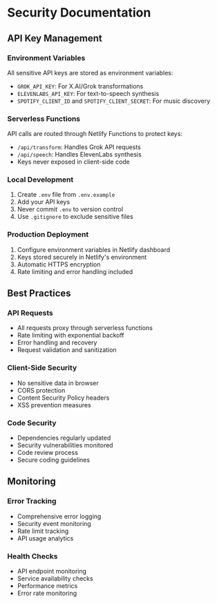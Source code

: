 # Security Documentation

## API Key Management

### Environment Variables
All sensitive API keys are stored as environment variables:
- `GROK_API_KEY`: For X.AI/Grok transformations
- `ELEVENLABS_API_KEY`: For text-to-speech synthesis
- `SPOTIFY_CLIENT_ID` and `SPOTIFY_CLIENT_SECRET`: For music discovery

### Serverless Functions
API calls are routed through Netlify Functions to protect keys:
- `/api/transform`: Handles Grok API requests
- `/api/speech`: Handles ElevenLabs synthesis
- Keys never exposed in client-side code

### Local Development
1. Create `.env` file from `.env.example`
2. Add your API keys
3. Never commit `.env` to version control
4. Use `.gitignore` to exclude sensitive files

### Production Deployment
1. Configure environment variables in Netlify dashboard
2. Keys stored securely in Netlify's environment
3. Automatic HTTPS encryption
4. Rate limiting and error handling included

## Best Practices

### API Requests
- All requests proxy through serverless functions
- Rate limiting with exponential backoff
- Error handling and recovery
- Request validation and sanitization

### Client-Side Security
- No sensitive data in browser
- CORS protection
- Content Security Policy headers
- XSS prevention measures

### Code Security
- Dependencies regularly updated
- Security vulnerabilities monitored
- Code review process
- Secure coding guidelines

## Monitoring

### Error Tracking
- Comprehensive error logging
- Security event monitoring
- Rate limit tracking
- API usage analytics

### Health Checks
- API endpoint monitoring
- Service availability checks
- Performance metrics
- Error rate monitoring